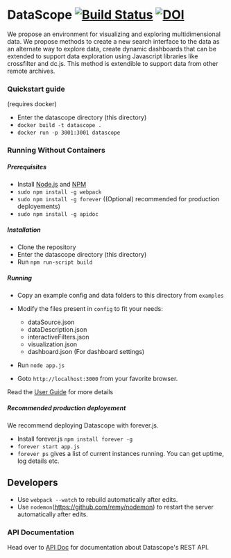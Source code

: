 # DataScope [![Build Status](https://travis-ci.org/sharmalab/Datascope.svg?branch=dev)](https://travis-ci.org/sharmalab/Datascope) [![DOI](https://zenodo.org/badge/70261830.svg)](https://zenodo.org/badge/latestdoi/70261830) #

We propose an environment for visualizing and exploring multidimensional data. We propose methods to create a new search interface to the data as an alternate way to explore data, create dynamic dashboards that can be extended to support data exploration using Javascript libraries like crossfilter and dc.js. This method is extendible to support data from other remote archives.

### Quickstart guide ###

(requires docker)
* Enter the datascope directory (this directory)
* `docker build -t datascope .`
* `docker run -p 3001:3001 datascope`

### Running Without Containers ###

##### Prerequisites

* Install [Node.js](https://nodejs.org/en/download/) and [NPM](https://www.npmjs.com/get-npm)
* `sudo npm install -g webpack`
* `sudo npm install -g forever` ((Optional) recommended for production deployements)
* `sudo npm install -g apidoc`


##### Installation

* Clone the repository
* Enter the datascope directory (this directory)
* Run ```npm run-script build```

##### Running
* Copy an example config and data folders to this directory from ```examples```
* Modify the files present in ```config``` to fit your needs:
    * dataSource.json
    * dataDescription.json
    * interactiveFilters.json
    * visualization.json
    * dashboard.json (For dashboard settings)

* Run ```node app.js```
* Goto ```http://localhost:3000``` from your favorite browser.

Read the [User Guide](https://github.com/sharmalab/Datascope/wiki)  for more details

##### Recommended production deployement
We recommend deploying Datascope with forever.js.

* Install forever.js `npm install forever -g`
* `forever start app.js`
* `forever ps` gives a list of current instances running. You can get uptime, log details etc.


## Developers

* Use ```webpack --watch``` to rebuild automatically after edits.
* Use ```nodemon```(https://github.com/remy/nodemon) to restart the server automatically after edits.

### API Documentation
Head over to [API Doc](https://sharmalab.github.io/Datascope/apidoc/) for documentation about Datascope's REST API.

